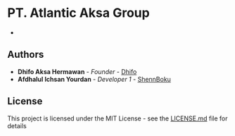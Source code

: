 # PT. Atlantic Aksa Group
-

## Authors
* **Dhifo Aksa Hermawan** - *Founder* - [Dhifo](https://www.facebook.com/dhifoaksa)
* **Afdhalul Ichsan Yourdan** - *Developer 1* - [ShennBoku](https://facebook.com/ShennBoku)

## License

This project is licensed under the MIT License - see the [LICENSE.md](LICENSE.md) file for details
